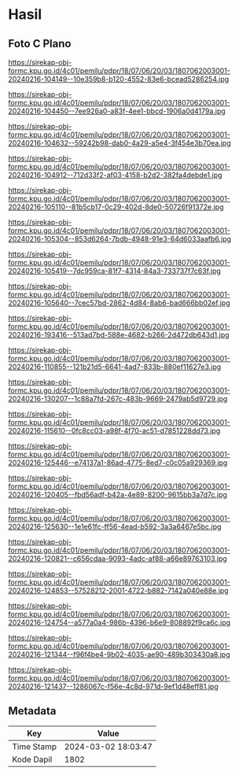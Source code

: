 # Hasil

## Foto C Plano

https://sirekap-obj-formc.kpu.go.id/4c01/pemilu/pdpr/18/07/06/20/03/1807062003001-20240216-104149--10e359b8-b120-4552-83e6-bcead5286254.jpg

https://sirekap-obj-formc.kpu.go.id/4c01/pemilu/pdpr/18/07/06/20/03/1807062003001-20240216-104450--7ee926a0-a83f-4ee1-bbcd-1906a0d4179a.jpg

https://sirekap-obj-formc.kpu.go.id/4c01/pemilu/pdpr/18/07/06/20/03/1807062003001-20240216-104632--59242b98-dab0-4a29-a5e4-3f454e3b70ea.jpg

https://sirekap-obj-formc.kpu.go.id/4c01/pemilu/pdpr/18/07/06/20/03/1807062003001-20240216-104912--712d33f2-af03-4158-b2d2-382fa4debde1.jpg

https://sirekap-obj-formc.kpu.go.id/4c01/pemilu/pdpr/18/07/06/20/03/1807062003001-20240216-105110--81b5cb17-0c29-402d-8de0-50726f91372e.jpg

https://sirekap-obj-formc.kpu.go.id/4c01/pemilu/pdpr/18/07/06/20/03/1807062003001-20240216-105304--853d6264-7bdb-4948-91e3-64d6033aafb6.jpg

https://sirekap-obj-formc.kpu.go.id/4c01/pemilu/pdpr/18/07/06/20/03/1807062003001-20240216-105419--7dc959ca-81f7-4314-84a3-733737f7c63f.jpg

https://sirekap-obj-formc.kpu.go.id/4c01/pemilu/pdpr/18/07/06/20/03/1807062003001-20240216-105640--7cec57bd-2862-4d84-8ab6-bad666bb02ef.jpg

https://sirekap-obj-formc.kpu.go.id/4c01/pemilu/pdpr/18/07/06/20/03/1807062003001-20240216-193416--513ad7bd-588e-4682-b266-2d472db643d1.jpg

https://sirekap-obj-formc.kpu.go.id/4c01/pemilu/pdpr/18/07/06/20/03/1807062003001-20240216-110855--121b21d5-6641-4ad7-833b-880ef11627e3.jpg

https://sirekap-obj-formc.kpu.go.id/4c01/pemilu/pdpr/18/07/06/20/03/1807062003001-20240216-130207--1c88a7fd-267c-483b-9669-2479ab5d9729.jpg

https://sirekap-obj-formc.kpu.go.id/4c01/pemilu/pdpr/18/07/06/20/03/1807062003001-20240216-115610--0fc8cc03-a98f-4f70-ac51-d7851228dd73.jpg

https://sirekap-obj-formc.kpu.go.id/4c01/pemilu/pdpr/18/07/06/20/03/1807062003001-20240216-125446--e74137a1-86ad-4775-8ed7-c0c05a929369.jpg

https://sirekap-obj-formc.kpu.go.id/4c01/pemilu/pdpr/18/07/06/20/03/1807062003001-20240216-120405--fbd56adf-b42a-4e89-8200-9615bb3a7d7c.jpg

https://sirekap-obj-formc.kpu.go.id/4c01/pemilu/pdpr/18/07/06/20/03/1807062003001-20240216-125630--1e1e61fc-ff56-4ead-b592-3a3a6467e5bc.jpg

https://sirekap-obj-formc.kpu.go.id/4c01/pemilu/pdpr/18/07/06/20/03/1807062003001-20240216-120821--c656cdaa-9093-4adc-af88-a66e89763103.jpg

https://sirekap-obj-formc.kpu.go.id/4c01/pemilu/pdpr/18/07/06/20/03/1807062003001-20240216-124853--57528212-2001-4722-b882-7142a040e88e.jpg

https://sirekap-obj-formc.kpu.go.id/4c01/pemilu/pdpr/18/07/06/20/03/1807062003001-20240216-124754--a577a0a4-986b-4396-b6e9-808892f9ca6c.jpg

https://sirekap-obj-formc.kpu.go.id/4c01/pemilu/pdpr/18/07/06/20/03/1807062003001-20240216-121344--f96f4be4-9b02-4035-ae90-489b303430a8.jpg

https://sirekap-obj-formc.kpu.go.id/4c01/pemilu/pdpr/18/07/06/20/03/1807062003001-20240216-121437--1286067c-f56e-4c8d-971d-9ef1d48eff81.jpg


## Metadata

| Key        | Value               |
| ---------- | ------------------- |
| Time Stamp | 2024-03-02 18:03:47 |
| Kode Dapil | 1802                |



